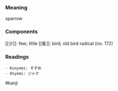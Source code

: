 ### Meaning

sparrow

### Components

[[少]]: few; little [[隹]]: bird; old bird radical (no. 172)

### Readings

```
- Kunyomi: すずめ
- Onyomi: ジャク
```

#kanji